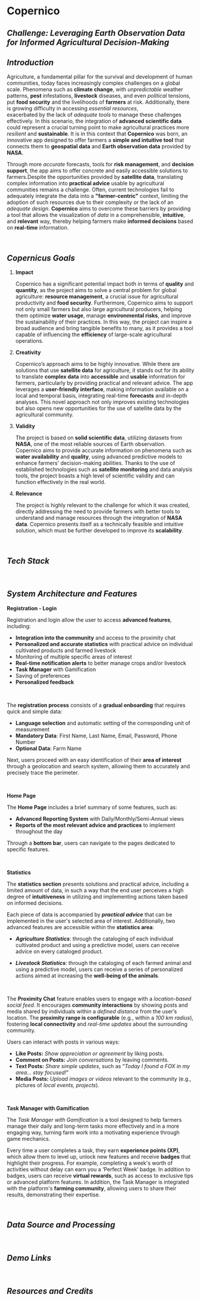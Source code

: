 # Copernico


## _Challenge: Leveraging Earth Observation Data for Informed Agricultural Decision-Making_


## _Introduction_


Agriculture, a fundamental pillar for the survival and development of human communities, today faces increasingly complex challenges on a global scale. 
Phenomena such as **climate change**, with *unpredictable* weather patterns, **pest** infestations, **livestock** diseases, and even *political* tensions,  
put **food security** and the livelihoods of **farmers** at risk. Additionally, there is growing difficulty in accessing *essential resources*,  
exacerbated by the lack of *adequate tools* to manage these challenges effectively. In this scenario, the integration of **advanced scientific data** could represent a crucial turning point to make agricultural practices more *resilient* and **sustainable**. It is in this context that **Copernico** was born, an innovative app designed to offer farmers a **simple and intuitive tool** that connects them to **geospatial data** and  **Earth observation data** provided by **NASA**. 

Through more *accurate* forecasts, tools for **risk management**, and **decision support**, the app aims to offer concrete and easily accessible solutions to farmers.Despite the opportunities provided by **satellite data**, translating complex information into **practical advice** usable by agricultural communities remains a challenge. Often, current technologies fail to adequately integrate the data into a **"farmer-centric"** context, limiting the adoption of such resources due to their complexity or the lack of an *adequate design*. **Copernico** aims to overcome these barriers by providing a tool that allows the visualization of *data* in a comprehensible, **intuitive**, and **relevant** way, thereby helping farmers make **informed decisions** based on **real-time** information.

<br>

## _Copernicus Goals_

1. **Impact**

   Copernico has a significant potential impact both in terms of **quality** and **quantity**, as the project aims to solve a central problem for global agriculture: **resource management**, a crucial issue for agricultural productivity and **food security**. Furthermore, Copernico aims to support not only small farmers but also large agricultural producers, helping them optimize **water usage**, manage **environmental risks**, and improve the sustainability of their practices. In this way, the project can inspire a broad audience and bring tangible benefits to many, as it provides a tool capable of influencing the **efficiency** of large-scale agricultural operations.

2. **Creativity**

   Copernico’s approach aims to be highly innovative. While there are solutions that use **satellite data** for agriculture, it stands out for its ability to translate **complex data** into **accessible** and **usable** information for farmers, particularly by providing practical and relevant advice. The app leverages a **user-friendly interface**, making information available on a local and temporal basis, integrating real-time **forecasts** and in-depth analyses. This novel approach not only improves existing technologies but also opens new opportunities for the use of satellite data by the agricultural community.

3. **Validity**

   The project is based on **solid scientific data**, utilizing datasets from **NASA**, one of the most reliable sources of Earth observation.  
   Copernico aims to provide accurate information on phenomena such as **water availability** and **quality**, using advanced predictive models to enhance farmers' decision-making abilities. Thanks to the use of established technologies such as **satellite monitoring** and data analysis tools, the project boasts a high level of scientific validity and can function effectively in the real world.

4. **Relevance**

   The project is highly relevant to the challenge for which it was created, directly addressing the need to provide farmers with better tools to understand and manage resources through the integration of **NASA data**. Copernico presents itself as a technically feasible and intuitive solution, which must be further developed to improve its **scalability**.

<br>

## _Tech Stack_


<br>


## _System Architecture and Features_

**Registration - Login**

Registration and login allow the user to access **advanced features**, including:

- **Integration into the community** and access to the proximity chat
- **Personalized and accurate statistics** with practical advice on individual cultivated products and farmed livestock
- Monitoring of multiple specific areas of interest
- **Real-time notification alerts** to better manage crops and/or livestock
- **Task Manager** with Gamification
- Saving of preferences
- **Personalized feedback**
    
<br>

The **registration process** consists of a **gradual onboarding** that requires quick and simple data:

- **Language selection** and automatic setting of the corresponding unit of measurement
- **Mandatory Data**: First Name, Last Name, Email, Password, Phone Number
- **Optional Data**: Farm Name

Next, users proceed with an easy identification of their **area of interest** through a geolocation and search system, allowing them to accurately and precisely trace the perimeter. 

<br>

**Home Page**

The **Home Page** includes a brief summary of some features, such as:

- **Advanced Reporting System** with Daily/Monthly/Semi-Annual views
- **Reports of the most relevant advice and practices** to implement throughout the day

Through a **bottom bar**, users can navigate to the pages dedicated to specific features.

<br>

**Statistics**

The **statistics section** presents solutions and practical advice, including a limited amount of data, in such a way that the end user perceives a high degree of **intuitiveness** in utilizing and implementing actions taken based on informed decisions.

Each piece of data is accompanied by **_practical advice_** that can be implemented in the user's selected area of interest. Additionally, two advanced features are accessible within the **statistics area**:

- **_Agriculture Statistics_**: through the cataloging of each individual cultivated product and using a predictive model, users can receive advice on every cataloged product.

- **_Livestock Statistics_**: through the cataloging of each farmed animal and using a predictive model, users can receive a series of personalized actions aimed at increasing the **well-being of the animals**.

<br>

The **Proximity Chat** feature enables users to engage with a _location-based social feed_. It encourages **community interactions** by showing posts and media shared by individuals within a _defined distance_ from the user’s location. The **proximity range is configurable** (e.g., within a _100 km radius_), fostering **local connectivity** and _real-time updates_ about the surrounding community.

Users can interact with posts in various ways:

- **Like Posts:** _Show appreciation or agreement_ by liking posts.
- **Comment on Posts:** _Join conversations_ by leaving comments.
- **Text Posts:** _Share simple updates_, such as “_Today I found a FOX in my area… stay focused!_”
- **Media Posts:** _Upload images or videos_ relevant to the community (e.g., pictures of _local events, projects_).


<br>


**Task Manager with Gamification**


The _Task Manager with Gamification_ is a tool designed to help farmers manage their daily and long-term tasks more effectively and in a more engaging way, 
turning farm work into a motivating experience through game mechanics.

Every time a user completes a task, they earn **experience points (XP)**, which allow them to level up, unlock new features and receive **badges** that highlight their progress. For example, completing a week's worth of activities without delay can earn you a ‘Perfect Week’ badge. In addition to badges, users can receive **virtual rewards**, such as access to exclusive tips or advanced platform features. In addition, the Task Manager is integrated with the platform's **farming community**, allowing users to share their results, demonstrating their expertise. 


<br>


## _Data Source and Processing_






<br>


## _Demo Links_


<br>



## _Resources and Credits_


<br>